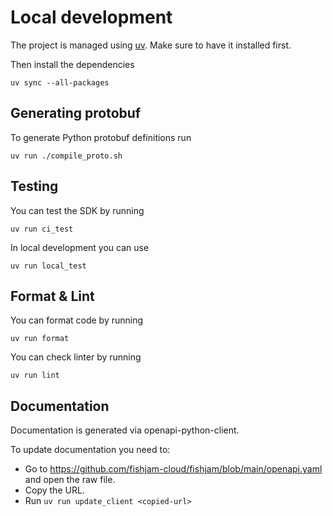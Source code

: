 # Local development

The project is managed using [uv](https://docs.astral.sh/uv/). Make sure to have it installed first.

Then install the dependencies

```console
uv sync --all-packages
```

## Generating protobuf

To generate Python protobuf definitions run

```console
uv run ./compile_proto.sh
```

## Testing

You can test the SDK by running

```console
uv run ci_test
```

In local development you can use

```console
uv run local_test
```

## Format & Lint

You can format code by running

```console
uv run format
```

You can check linter by running

```console
uv run lint
```

## Documentation

Documentation is generated via openapi-python-client.

To update documentation you need to:

- Go to https://github.com/fishjam-cloud/fishjam/blob/main/openapi.yaml and open the raw file.
- Copy the URL.
- Run `uv run update_client <copied-url>`
